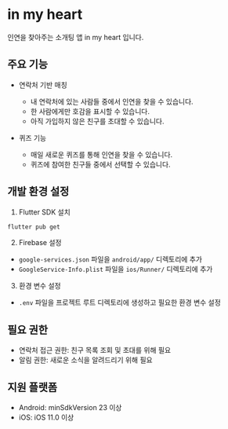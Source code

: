# in my heart

인연을 찾아주는 소개팅 앱 in my heart 입니다.

## 주요 기능

- 연락처 기반 매칭
  - 내 연락처에 있는 사람들 중에서 인연을 찾을 수 있습니다.
  - 한 사람에게만 호감을 표시할 수 있습니다.
  - 아직 가입하지 않은 친구를 초대할 수 있습니다.

- 퀴즈 기능
  - 매일 새로운 퀴즈를 통해 인연을 찾을 수 있습니다.
  - 퀴즈에 참여한 친구들 중에서 선택할 수 있습니다.

## 개발 환경 설정

1. Flutter SDK 설치
```bash
flutter pub get
```

2. Firebase 설정
- `google-services.json` 파일을 `android/app/` 디렉토리에 추가
- `GoogleService-Info.plist` 파일을 `ios/Runner/` 디렉토리에 추가

3. 환경 변수 설정
- `.env` 파일을 프로젝트 루트 디렉토리에 생성하고 필요한 환경 변수 설정

## 필요 권한

- 연락처 접근 권한: 친구 목록 조회 및 초대를 위해 필요
- 알림 권한: 새로운 소식을 알려드리기 위해 필요

## 지원 플랫폼

- Android: minSdkVersion 23 이상
- iOS: iOS 11.0 이상

